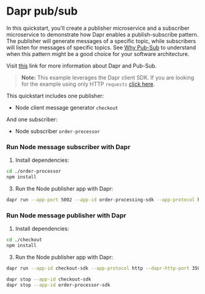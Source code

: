 # Dapr pub/sub

In this quickstart, you'll create a publisher microservice and a subscriber microservice to demonstrate how Dapr enables a publish-subscribe pattern. The publisher will generate messages of a specific topic, while subscribers will listen for messages of specific topics. See [Why Pub-Sub](#why-pub-sub) to understand when this pattern might be a good choice for your software architecture.

Visit [this](https://docs.dapr.io/developing-applications/building-blocks/pubsub/) link for more information about Dapr and Pub-Sub.

> **Note:** This example leverages the Dapr client SDK.  If you are looking for the example using only HTTP `requests` [click here](../http).

This quickstart includes one publisher:

- Node client message generator `checkout` 

And one subscriber: 
 
- Node subscriber `order-processor`

### Run Node message subscriber with Dapr

1. Install dependencies: 

<!-- STEP
name: Install Node dependencies
-->

```bash
cd ./order-processor
npm install
```
<!-- END_STEP -->
3. Run the Node publisher app with Dapr: 

<!-- STEP
name: Run Node publisher
expected_stdout_lines:
  - '== APP == Subscriber received: {"orderId":2}'
  - "Exited App successfully"
expected_stderr_lines:
working_dir: ./order-processor
output_match_mode: substring
background: true
sleep: 10
-->
    
```bash
dapr run --app-port 5002 --app-id order-processing-sdk --app-protocol http --dapr-http-port 3501 --resources-path ../../../components -- npm run start
```

<!-- END_STEP -->

### Run Node message publisher with Dapr

1. Install dependencies: 

<!-- STEP
name: Install Node dependencies
-->

```bash
cd ./checkout
npm install
```
<!-- END_STEP -->
3. Run the Node publisher app with Dapr: 

<!-- STEP
name: Run Node publisher
expected_stdout_lines:
  - '== APP == Published data: {"orderId":2}'
  - '== APP == Published data: {"orderId":3}'
  - "Exited App successfully"
expected_stderr_lines:
working_dir: ./checkout
output_match_mode: substring
background: true
sleep: 10
-->
    
```bash
dapr run --app-id checkout-sdk --app-protocol http --dapr-http-port 3500 --resources-path ../../../components -- npm run start
```

<!-- END_STEP -->

```bash
dapr stop --app-id checkout-sdk
dapr stop --app-id order-processor-sdk
```
